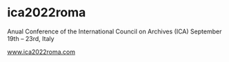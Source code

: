 # ica2022roma
Anual Conference of the International Council on Archives (ICA)
September 19th – 23rd, Italy

www.ica2022roma.com
